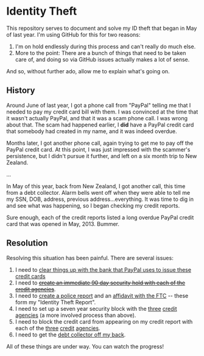 Identity Theft
==============

This repository serves to document and solve my ID theft that began in May of last year. I'm using GitHub for this for two reasons:

1. I'm on hold endlessly during this process and can't really do much else.
2. More to the point: There are a bunch of things that need to be taken care of, and doing so via GitHub issues actually makes a lot of sense. 

And so, without further ado, allow me to explain what's going on.

History
-------

Around June of last year, I got a phone call from "PayPal" telling me that I needed to pay my credit card bill with them. I was convinced at the time that it wasn't actually PayPal, and that it was a scam phone call. I was wrong about that. The scam had happened earlier, I **did** have a PayPal credit card that somebody had created in my name, and it was indeed overdue. 

Months later, I got another phone call, again trying to get me to pay off the PayPal credit card. At this point, I was just impressed with the scammer's persistence, but I didn't pursue it further, and left on a six month trip to New Zealand.

...

In May of this year, back from New Zealand, I got another call, this time from a debt collector. Alarm bells went off when they were able to tell me my SSN, DOB, address, previous address...everything. It was time to dig in and see what was happening, so I began checking my credit reports.

Sure enough, each of the credit reports listed a long overdue PayPal credit card that was opened in May, 2013. Bummer.

Resolution
----------

Resolving this situation has been painful. There are several issues:

1. I need to [clear things up with the bank that PayPal uses to issue these credit cards][1]
2. I need to <a href="https://github.com/mlissner/identity-theft/issues/2"><s>create an immediate 90 day security hold with each of the credit agencies</s></a>.  
3. I need to [create a police report][10] and an [affidavit with the FTC][11] -- these form my "Identity Theft Report".
3. I need to set up a seven year security block with the [three][3] [credit][4] [agencies][5] (a more involved process than above).
5. I need to block the credit card from appearing on my credit report with each of the [three][6] [credit][7] [agencies][8].
6. I need to get the [debt collector off my back][9].

All of these things are under way. You can watch the progress! 

[1]: https://github.com/mlissner/identity-theft/issues/1
[3]: https://github.com/mlissner/identity-theft/issues/3
[4]: https://github.com/mlissner/identity-theft/issues/4
[5]: https://github.com/mlissner/identity-theft/issues/5
[6]: https://github.com/mlissner/identity-theft/issues/6
[7]: https://github.com/mlissner/identity-theft/issues/7
[8]: https://github.com/mlissner/identity-theft/issues/8
[9]: https://github.com/mlissner/identity-theft/issues/9
[10]: https://github.com/mlissner/identity-theft/issues/10
[11]: https://github.com/mlissner/identity-theft/issues/11

